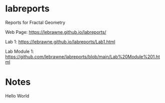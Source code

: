 # labreports
Reports for Fractal Geometry

Web Page:  https://lebrawne.github.io/labreports/

Lab 1: https://lebrawne.github.io/labreports/Lab1.html

Lab Module 1: https://github.com/lebrawne/labreports/blob/main/Lab%20Module%201.html

# Notes

Hello World
